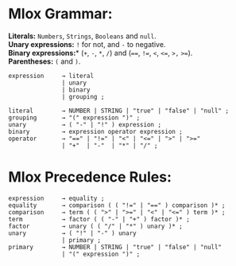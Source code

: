 # Mlox Grammar:
**Literals:** `Numbers`, `Strings`, `Booleans` and `null`. \
**Unary expressions:** `!` for not, and `-` to negative. \
**Binary expressions:*** (`+`, `-`, `*`, `/`) and (`==`, `!=`, `<`, `<=`, `>,` `>=`). \
**Parentheses:** `(` and `)`. 
```
expression     → literal
               | unary
               | binary
               | grouping ;

literal        → NUMBER | STRING | "true" | "false" | "null" ;
grouping       → "(" expression ")" ;
unary          → ( "-" | "!" ) expression ;
binary         → expression operator expression ;
operator       → "==" | "!=" | "<" | "<=" | ">" | ">="
               | "+"  | "-"  | "*" | "/" ;
```

# Mlox Precedence Rules:
```
expression     → equality ;
equality       → comparison ( ( "!=" | "==" ) comparison )* ;
comparison     → term ( ( ">" | ">=" | "<" | "<=" ) term )* ;
term           → factor ( ( "-" | "+" ) factor )* ;
factor         → unary ( ( "/" | "*" ) unary )* ;
unary          → ( "!" | "-" ) unary
               | primary ;
primary        → NUMBER | STRING | "true" | "false" | "null"
               | "(" expression ")" ;
```
